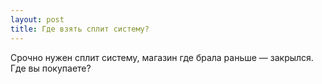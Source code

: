 ```yaml
---
layout: post 
title: Где взять сплит систему? 
--- 
```

Срочно нужен сплит систему, магазин где брала раньше — закрылся. Где вы покупаете?